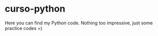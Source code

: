 # curso-python
Here you can find my Python code. Nothing too impressive, just some practice codes =)
